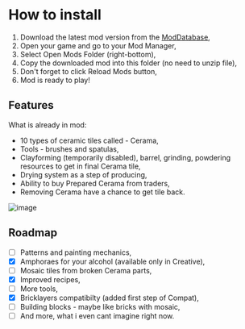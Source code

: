 <!-- HOW TO INSTALL -->
# How to install

1. Download the latest mod version from the [ModDatabase](https://mods.vintagestory.at/ceramos),
2. Open your game and go to your Mod Manager,
3. Select Open Mods Folder (right-bottom),
4. Copy the downloaded mod into this folder (no need to unzip file),
5. Don't forget to click Reload Mods button,
6. Mod is ready to play!

<!-- FEATURES -->
## Features

What is already in mod:

- 10 types of ceramic tiles called - Cerama,
- Tools - brushes and spatulas,
- Clayforming (temporarily disabled), barrel, grinding, powdering resources to get in final Cerama tile,
- Drying system as a step of producing,
- Ability to buy Prepared Cerama from traders,
- Removing Cerama have a chance to get tile back.

![image](https://mods.vintagestory.at/files/asset/3777/Ceramos%20Logo.png)

<!-- ROADMAP -->
## Roadmap

- [ ] Patterns and painting mechanics,
- [x] Amphoraes for your alcohol (available only in Creative),
- [ ] Mosaic tiles from broken Cerama parts,
- [x] Improved recipes,
- [ ] More tools,
- [x] Bricklayers compatibilty (added first step of Compat),
- [ ] Building blocks - maybe like bricks with mosaic,
- [ ] And more, what i even cant imagine right now.
